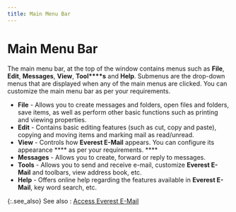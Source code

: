 ```yaml
---
title: Main Menu Bar
---
```


# Main Menu Bar


The main menu bar, at the top of the window contains menus such as **File**, **Edit**,  **Messages**, **View**, **Tool****s**  and **Help**. Submenus are the drop-down  menus that are displayed when any of the main menus are clicked. You can  customize the main menu bar as per your requirements.

- **File**  - Allows you to create messages and folders, open files and folders, save  items, as well as perform other basic functions such as printing and viewing  properties.
- **Edit**  - Contains basic editing features (such as cut, copy and paste), copying  and moving items and marking mail as read/unread.
- **View**  - Controls how **Everest E-Mail**  appears. You can configure its appearance **** as per your requirements. ****
- **Messages**  - Allows you to create, forward or reply to messages.
- **Tools**  - Allows you to send and receive e-mail, customize **Everest 
 E-Mail** and toolbars, view address book, etc.
- **Help**  - Offers online help regarding the features available in **Everest 
 E-Mail**, key word search, etc.



{:.see_also}
See also
: [Access Everest  E-Mail]({{site.eml_baseurl}}/access_everest_e_mail.html)
